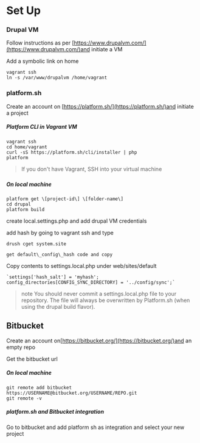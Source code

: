 # Set Up

### Drupal VM

Follow instructions as per [https://www.drupalvm.com/](https://www.drupalvm.com/)and initiate a VM

Add a symbolic link on home

```
vagrant ssh
ln -s /var/www/drupalvm /home/vagrant
```

### platform.sh

Create an account on [https://platform.sh/](https://platform.sh/)and initiate a project

##### Platform CLI in Vagrant VM

```
vagrant ssh
cd home/vagrant
curl -sS https://platform.sh/cli/installer | php
platform
```

> If you don't have Vagrant, SSH into your virtual machine

### 

##### On local machine

```
platform get \[project-id\] \[folder-name\]
cd drupal
platform build
```

create local.settings.php and add drupal VM credentials

add hash by going to vagrant ssh and type

```
drush cget system.site

get default\_config\_hash code and copy
```

Copy contents to settings.local.php under web/sites/default

    `settings['hash_salt'] = 'myhash';        
    config_directories[CONFIG_SYNC_DIRECTORY] = '../config/sync';` 

> note You should never commit a settings.local.php file to your repository. The file will always be overwritten by Platform.sh \(when using the drupal build flavor\).

## Bitbucket

Create an account on[https://bitbucket.org/](https://bitbucket.org/)and an empty repo

Get the bitbucket url

##### On local machine

```
git remote add bitbucket https://USERNAME@bitbucket.org/USERNAME/REPO.git
git remote -v
```

##### platform.sh and Bitbucket integration

Go to bitbucket and add platform sh as integration and select your new project

